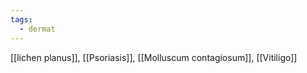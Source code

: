 ```yaml
---
tags:
  - dermat
---
```

[[lichen planus]], 
[[Psoriasis]], 
[[Molluscum contagiosum]], 
[[Vitiligo]] 